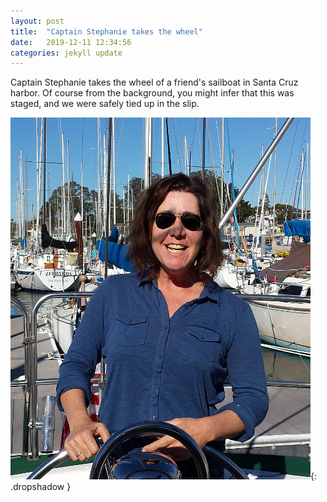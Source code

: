 ```yaml
---
layout: post
title:  "Captain Stephanie takes the wheel"
date:   2019-12-11 12:34:56
categories: jekyll update
---
```

Captain Stephanie takes the wheel of a friend's sailboat in Santa Cruz harbor.
Of course from the background, you might infer that this was staged, and we
were safely tied up in the slip.

![Stephanie steeing boat](/images/2018-12-11-captain-stephanie/steer.png){: .dropshadow }


